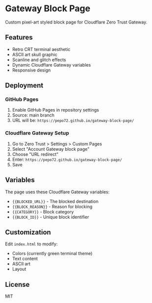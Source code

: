 # Gateway Block Page

Custom pixel-art styled block page for Cloudflare Zero Trust Gateway.

## Features

- Retro CRT terminal aesthetic
- ASCII art skull graphic
- Scanline and glitch effects
- Dynamic Cloudflare Gateway variables
- Responsive design

## Deployment

### GitHub Pages

1. Enable GitHub Pages in repository settings
2. Source: main branch
3. URL will be: `https://pepo72.github.io/gateway-block-page/`

### Cloudflare Gateway Setup

1. Go to Zero Trust > Settings > Custom Pages
2. Select "Account Gateway block page"
3. Choose "URL redirect"
4. Enter: `https://pepo72.github.io/gateway-block-page/`
5. Save

## Variables

The page uses these Cloudflare Gateway variables:

- `{{BLOCKED_URL}}` - The blocked destination
- `{{BLOCK_REASON}}` - Reason for blocking
- `{{CATEGORY}}` - Block category
- `{{BLOCK_ID}}` - Unique block identifier

## Customization

Edit `index.html` to modify:
- Colors (currently green terminal theme)
- Text content
- ASCII art
- Layout

## License

MIT
